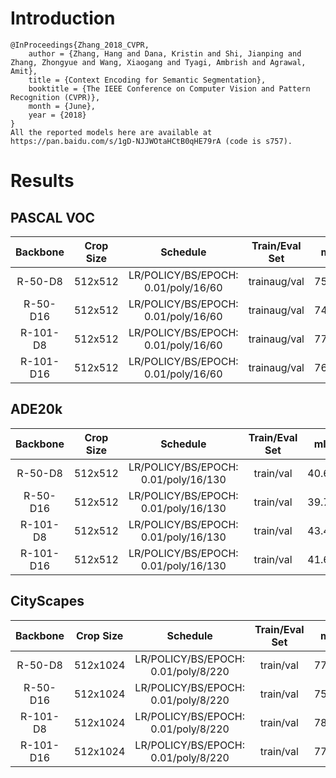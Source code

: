 # Introduction
```
@InProceedings{Zhang_2018_CVPR,
    author = {Zhang, Hang and Dana, Kristin and Shi, Jianping and Zhang, Zhongyue and Wang, Xiaogang and Tyagi, Ambrish and Agrawal, Amit},
    title = {Context Encoding for Semantic Segmentation},
    booktitle = {The IEEE Conference on Computer Vision and Pattern Recognition (CVPR)},
    month = {June},
    year = {2018}
}
All the reported models here are available at https://pan.baidu.com/s/1gD-NJJWOtaHCtB0qHE79rA (code is s757).
```


# Results

## PASCAL VOC
| Backbone  | Crop Size  | Schedule                             | Train/Eval Set  | mIoU   | Download                 |
| :-:       | :-:        | :-:                                  | :-:             | :-:    | :-:                      |
| R-50-D8   | 512x512    | LR/POLICY/BS/EPOCH: 0.01/poly/16/60  | trainaug/val    | 75.53% | [model](https://github.com/SegmentationBLWX/modelstore/releases/download/ssseg_encnet/encnet_resnet50os8_voc_train.pth) &#124; [log](https://github.com/SegmentationBLWX/modelstore/releases/download/ssseg_encnet/encnet_resnet50os8_voc_train.log) |
| R-50-D16  | 512x512    | LR/POLICY/BS/EPOCH: 0.01/poly/16/60  | trainaug/val    | 74.55% | [model](https://github.com/SegmentationBLWX/modelstore/releases/download/ssseg_encnet/encnet_resnet50os16_voc_train.pth) &#124; [log](https://github.com/SegmentationBLWX/modelstore/releases/download/ssseg_encnet/encnet_resnet50os16_voc_train.log) |
| R-101-D8  | 512x512    | LR/POLICY/BS/EPOCH: 0.01/poly/16/60  | trainaug/val    | 77.61% | [model](https://github.com/SegmentationBLWX/modelstore/releases/download/ssseg_encnet/encnet_resnet101os8_voc_train.pth) &#124; [log](https://github.com/SegmentationBLWX/modelstore/releases/download/ssseg_encnet/encnet_resnet101os8_voc_train.log) |
| R-101-D16 | 512x512    | LR/POLICY/BS/EPOCH: 0.01/poly/16/60  | trainaug/val    | 76.41% | [model](https://github.com/SegmentationBLWX/modelstore/releases/download/ssseg_encnet/encnet_resnet101os16_voc_train.pth) &#124; [log](https://github.com/SegmentationBLWX/modelstore/releases/download/ssseg_encnet/encnet_resnet101os16_voc_train.log) |

## ADE20k
| Backbone  | Crop Size  | Schedule                             | Train/Eval Set  | mIoU   | Download                 |
| :-:       | :-:        | :-:                                  | :-:             | :-:    | :-:                      |
| R-50-D8   | 512x512    | LR/POLICY/BS/EPOCH: 0.01/poly/16/130 | train/val       | 40.60% | [model](https://github.com/SegmentationBLWX/modelstore/releases/download/ssseg_encnet/encnet_resnet50os8_ade20k_train.pth) &#124; [log](https://github.com/SegmentationBLWX/modelstore/releases/download/ssseg_encnet/encnet_resnet50os8_ade20k_train.log) |
| R-50-D16  | 512x512    | LR/POLICY/BS/EPOCH: 0.01/poly/16/130 | train/val       | 39.70% | [model](https://github.com/SegmentationBLWX/modelstore/releases/download/ssseg_encnet/encnet_resnet50os16_ade20k_train.pth) &#124; [log](https://github.com/SegmentationBLWX/modelstore/releases/download/ssseg_encnet/encnet_resnet50os16_ade20k_train.log) |
| R-101-D8  | 512x512    | LR/POLICY/BS/EPOCH: 0.01/poly/16/130 | train/val       | 43.43% | [model](https://github.com/SegmentationBLWX/modelstore/releases/download/ssseg_encnet/encnet_resnet101os8_ade20k_train.pth) &#124; [log](https://github.com/SegmentationBLWX/modelstore/releases/download/ssseg_encnet/encnet_resnet101os8_ade20k_train.log) |
| R-101-D16 | 512x512    | LR/POLICY/BS/EPOCH: 0.01/poly/16/130 | train/val       | 41.65% | [model](https://github.com/SegmentationBLWX/modelstore/releases/download/ssseg_encnet/encnet_resnet101os16_ade20k_train.pth) &#124; [log](https://github.com/SegmentationBLWX/modelstore/releases/download/ssseg_encnet/encnet_resnet101os16_ade20k_train.log) |

## CityScapes
| Backbone  | Crop Size  | Schedule                             | Train/Eval Set  | mIoU   | Download                 |
| :-:       | :-:        | :-:                                  | :-:             | :-:    | :-:                      |
| R-50-D8   | 512x1024   | LR/POLICY/BS/EPOCH: 0.01/poly/8/220  | train/val       | 77.98% | [model](https://github.com/SegmentationBLWX/modelstore/releases/download/ssseg_encnet/encnet_resnet50os8_cityscapes_train.pth) &#124; [log](https://github.com/SegmentationBLWX/modelstore/releases/download/ssseg_encnet/encnet_resnet50os8_cityscapes_train.log) |
| R-50-D16  | 512x1024   | LR/POLICY/BS/EPOCH: 0.01/poly/8/220  | train/val       | 75.98% | [model](https://github.com/SegmentationBLWX/modelstore/releases/download/ssseg_encnet/encnet_resnet50os16_cityscapes_train.pth) &#124; [log](https://github.com/SegmentationBLWX/modelstore/releases/download/ssseg_encnet/encnet_resnet50os16_cityscapes_train.log) |
| R-101-D8  | 512x1024   | LR/POLICY/BS/EPOCH: 0.01/poly/8/220  | train/val       | 78.70% | [model](https://github.com/SegmentationBLWX/modelstore/releases/download/ssseg_encnet/encnet_resnet101os8_cityscapes_train.pth) &#124; [log](https://github.com/SegmentationBLWX/modelstore/releases/download/ssseg_encnet/encnet_resnet101os8_cityscapes_train.log) |
| R-101-D16 | 512x1024   | LR/POLICY/BS/EPOCH: 0.01/poly/8/220  | train/val       | 77.46% | [model](https://github.com/SegmentationBLWX/modelstore/releases/download/ssseg_encnet/encnet_resnet101os16_cityscapes_train.pth) &#124; [log](https://github.com/SegmentationBLWX/modelstore/releases/download/ssseg_encnet/encnet_resnet101os16_cityscapes_train.log) |